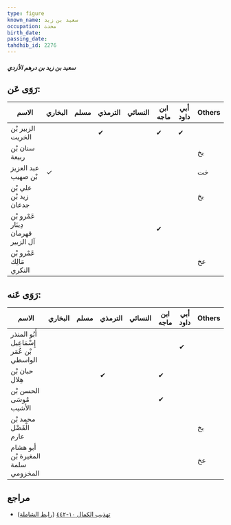 ```yaml
---
type: figure
known_name: سعيد بن زيد
occupation: محدث
birth_date:
passing_date:
tahdhib_id: 2276
---
```

##### سعيد بن زيد بن درهم الأزدي

## رَوَى عَن:
| الاسم                               | البخاري | مسلم | الترمذي | النسائي | ابن ماجه | أبي داود | Others |
| ----------------------------------- | ------- | ---- | ------- | ------- | -------- | -------- | ------ |
| الزبير بْن الخريت                   |         |      | ✔       |         | ✔        | ✔        |        |
| سنان بْن ربيعة                      |         |      |         |         |          |          | بخ     |
| عبد العزيز بْن صهيب                 | ✓       |      |         |         |          |          | خت     |
| علي بْن زيد بْن جدعان               |         |      |         |         |          |          | بخ     |
| عَمْرو بْن دِينَار قهرمان آل الزبير |         |      |         |         | ✔        |          |        |
| عَمْرو بْن مَالِك النكري            |         |      |         |         |          |          | عخ     |
## رَوَى عَنه:
| الاسم                                      | البخاري | مسلم | الترمذي | النسائي | ابن ماجه | أبي داود | Others |
| ------------------------------------------ | ------- | ---- | ------- | ------- | -------- | -------- | ------ |
| أَبُو المنذر إِسْمَاعِيل بْن عُمَر الواسطي |         |      |         |         |          | ✔        |        |
| حبان بْن هِلال                             |         |      | ✔       |         | ✔        |          |        |
| الحسن بْن مُوسَى الأشيب                    |         |      |         |         | ✔        |          |        |
| محمد بْن الْفَضْل عارم                     |         |      |         |         |          |          | بخ     |
| أبو هشام المغيرة بْن سلمة المخزومي         |         |      |         |         |          |          | عخ     |
## مراجع
- [تهذيب الكمال ١٠-٤٤٢](obsidian://open?vault=Tahdhib-al-Kamal&file=Figures/٢٢٧٦-سعيد%20بن%20زيد%20بن%20درهم%20الأزدي) ([رابط الشاملة](https://shamela.ws/book/3722/5214))